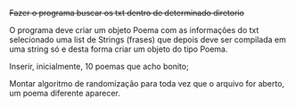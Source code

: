 ~~Fazer o programa buscar os txt dentro de determinado diretorio~~

O programa deve criar um objeto Poema com as informações do txt selecionado
    uma list de Strings (frases) que depois deve ser compilada em uma string só e desta forma criar um objeto do tipo Poema.
        

Inserir, inicialmente, 10 poemas que acho bonito;

Montar algoritmo de randomização para toda vez que o arquivo for aberto, um poema diferente aparecer.
